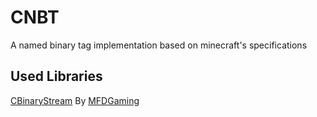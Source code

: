 # CNBT

A named binary tag implementation based on minecraft's specifications

## Used Libraries
[CBinaryStream](https://github.com/MFDGaming/CBinaryStream) By [MFDGaming](https://github.com/MFDGaming)
